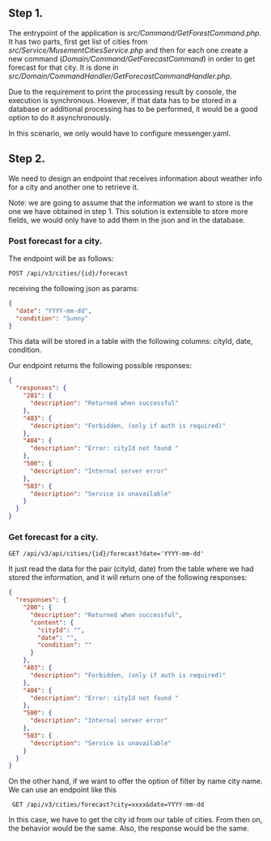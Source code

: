 ## Step 1.

The entrypoint of the application is *src/Command/GetForestCommand.php*. 
It has two parts, first get list of cities from *src/Service/MusementCitiesService.php* 
and then for each one create a new command (*Domain/Command/GetForecastCommand*) 
in order to get forecast for that city. It is done in *src/Domain/CommandHandler/GetForecastCommandHandler.php*.

Due to the requirement to print the processing result by console, the execution is synchronous. 
However, if that data has to be stored in a database or additional processing has to be performed, 
it would be a good option to do it asynchronously.

In this scenario, we only would have to configure messenger.yaml.

## Step 2.

We need to design an endpoint that receives information about weather info for a city and
another one to retrieve it.

Note: we are going to assume that the information we want to store is the one we have obtained in step 1. 
This solution is extensible to store more fields, we would only have to add them in the json and in the database.

### Post forecast for a city.

The endpoint will be as follows:

`POST /api/v3/cities/{id}/forecast`

receiving the following json as params:

```json
{
  "date": "YYYY-mm-dd",
  "condition": "Sunny"
}
```

This data will be stored in a table with the following columns: cityId, date, condition.

Our endpoint returns the following possible responses:

```json
{
  "responses": {
    "201": {
      "description": "Returned when successful"
    },
    "403": {
      "description": "Forbidden, (only if auth is required)"
    },
    "404": {
      "description": "Error: cityId not found "
    },
    "500": {
      "description": "Internal server error"
    },
    "503": {
      "description": "Service is unavailable"
    }
  }
}
```

### Get forecast for a city.

`GET /api/v3/api/cities/{id}/forecast?date='YYYY-mm-dd'`

It just read the data for the pair (cityId, date) from the table where we had stored the information, 
and it will return one of the following responses:

```json
{
  "responses": {
    "200": {
      "description": "Returned when successful",
      "content": {
        "cityId": "",
        "date": "",
        "condition": ""
      }
    },
    "403": {
      "description": "Forbidden, (only if auth is required)"
    },
    "404": {
      "description": "Error: cityId not found "
    },
    "500": {
      "description": "Internal server error"
    },
    "503": {
      "description": "Service is unavailable"
    }
  }
}
```

On the other hand, if we want to offer the option of filter by name city name. We can use an endpoint like this

``` GET /api/v3/cities/forecast?city=xxxx&date=YYYY-mm-dd```

In this case, we have to get the city id from our table of cities. 
From then on, the behavior would be the same. Also, the response would be the same.



